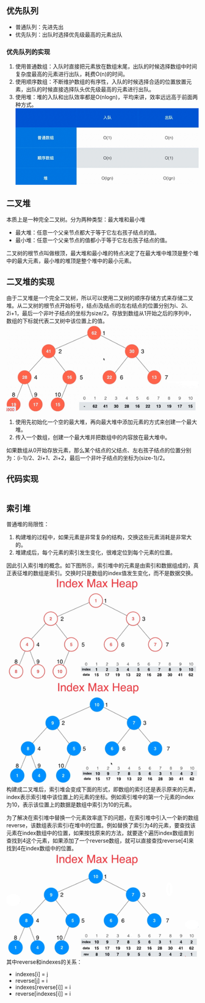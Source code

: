 ## 优先队列
* 普通队列：先进先出
* 优先队列：出队时选择优先级最高的元素出队

### 优先队列的实现
1. 使用普通数组：入队时直接把元素放在数组末尾，出队的时候选择数组中时间复杂度最高的元素进行出队，耗费O(n)的时间。
2. 使用顺序数组：不断维护数组的有序性，入队的时候选择合适的位置放置元素，出队的时候直接选择队头优先级最高的元素进行出队。
3. 使用堆：堆的入队和出队效率都是O(nlogn)，平均来讲，效率远远高于前面两种方式。
<br><img src=img/优先队列.png>

## 二叉堆
本质上是一种完全二叉树。分为两种类型：最大堆和最小堆
* 最大堆：任意一个父亲节点都大于等于它左右孩子结点的值。
* 最小堆：任意一个父亲节点的值都小于等于它左右孩子结点的值。

二叉树的根节点叫做根顶，最大堆和最小堆的特点决定了在最大堆中堆顶是整个堆中的最大元素，最小堆的堆顶是整个堆中的最小元素。

## 二叉堆的实现
由于二叉堆是一个完全二叉树，所以可以使用二叉树的顺序存储方式来存储二叉堆。从二叉树的根节点开始标号，结点i及结点i的左右结点的位置分别为i、2i、2i+1，最后一个非叶子结点的坐标为size/2。存放到数组从1开始之后的序列中，数组的下标就代表二叉树中该位置上的值。
<br><img src=img/二叉堆实现.png><br>
1. 使用先初始化一个空的最大堆，再向最大堆中添加元素的方式来创建一个最大堆。
2. 传入一个数组，创建一个最大堆并把数组中的内容放在最大堆中。

如果数组从0开始存放元素，那么某个结点的父结点、左右孩子结点的位置分别为：(i-1)/2、2*i+1、2*i+2，最后一个非叶子结点的坐标为(size-1)/2。


## 代码实现
```java

```

## 索引堆
普通堆的局限性：
1. 构建堆的过程中，如果元素是非常复杂的结构，交换这些元素消耗是非常大的。
2. 堆建成后，每个元素的索引发生变化，很难定位到每个元素的位置。

因此引入索引堆的概念。如下图所示，索引堆中的元素是由索引和数据组成的，真正表征堆的数组是索引。交换时只是数组的index值发生变化，而不是数据交换。
<br><img src=img/索引堆.png><br><img src=img/索引堆2.png><br>
构建成二叉堆后，索引堆会变成下面的形式，即数组的索引还是表示原来的元素，index表示索引堆中该位置上的元素的坐标。例如索引堆中的第一个元素的index为10，表示该位置上的数据是数组中索引为10的元素。

为了解决在索引堆中替换一个元素效率底下的问题，在索引堆中引入一个新的数组reverse，该数组表示索引i在堆中的位置。例如替换了索引为4的元素，要查找该元素在index数组中的位置，如果按找原来的方法，就要逐个遍历index数组直到查找到4这个元素，如果添加了一个reverse数组，就可以直接查找reverse[4]来找到4在index数组中的位置。
<br><img src=img/索引堆3.png><br>
其中reverse和indexes的关系：
* indexes[i] = j
* reverse[j] = i
* indexes[reverse[i]] = i
* reverse[indexes[i]] = i